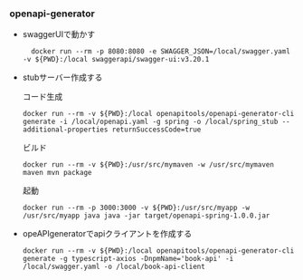 ### openapi-generator

- swaggerUIで動かす
  ```
	docker run --rm -p 8080:8080 -e SWAGGER_JSON=/local/swagger.yaml -v ${PWD}:/local swaggerapi/swagger-ui:v3.20.1
	```

- stubサーバー作成する

	コード生成
  ```
  docker run --rm -v ${PWD}:/local openapitools/openapi-generator-cli generate -i /local/openapi.yaml -g spring -o /local/spring_stub --additional-properties returnSuccessCode=true
  ```

	ビルド
  ```
  docker run --rm -v ${PWD}:/usr/src/mymaven -w /usr/src/mymaven maven mvn package
  ```

	起動
  ```
  docker run --rm -p 3000:3000 -v ${PWD}:/usr/src/myapp -w /usr/src/myapp java java -jar target/openapi-spring-1.0.0.jar
  ```

- opeAPIgeneratorでapiクライアントを作成する
	```
  docker run --rm -v ${PWD}:/local openapitools/openapi-generator-cli generate -g typescript-axios -DnpmName='book-api' -i /local/swagger.yaml -o /local/book-api-client
	```
